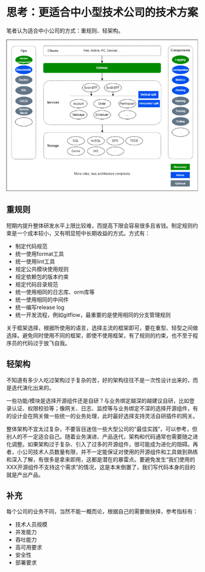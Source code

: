 # 思考：更适合中小型技术公司的技术方案

笔者认为适合中小公司的方式：重规则、轻架构。

![图 16.1](/posts/images/16.1.png)

## 重规则

短期内提升整体研发水平上限比较难，而提高下限会容易很多且省钱。制定规则约束是一个成本较小，又有明显短中长期收益的方式。方式有：

* 制定代码规范
* 统一使用format工具
* 统一使用lint工具
* 规定公共模块使用规则
* 规定依赖包的版本约束
* 规定代码目录规范
* 统一使用相同的日志库、orm库等
* 统一使用相同的中间件
* 统一编写release log
* 统一开发流程，例如gitflow，最重要的是使用相同的分支管理规则

关于框架选择，根据所使用的语言，选择主流的框架即可，要在重型、轻型之间做选择。避免同时使用不同的框架，即使不使用框架，有了规则的约束，也不至于程序员的代码过于放飞自我。

## 轻架构

不知道有多少人吃过架构过于复杂的苦，好的架构往往不是一次性设计出来的，而是迭代演化出来的。

一些功能/模块是选择开源组件还是自研？与业务绑定越深的越建议自研，比如登录认证、权限校验等；像网关、日志、监控等与业务绑定不深的选择开源组件，有的设计会在网关做一些统一的业务处理，此时最好选择支持灵活自研插件的网关。

整体架构不宜太过复杂，不要盲目迷信一些大型公司的“最佳实践”，可以参考，但别人的不一定适合自己。随着业务演进、产品迭代，架构和代码通常也需要随之进化调整。如果架构过于复杂、引入了过多的开源组件，很可能成为进化的阻碍。再者，小公司技术人员数量有限，并不一定能保证对使用的开源组件和工具做到熟练和深入了解，有很多是拿来即用，这都是潜在的暴雷点。要避免发生“我们使用的XXX开源组件不支持这个需求”的情况，这是本末倒置了，我们写代码本身的目的就是产出产品。

## 补充

每个公司的业务不同，当然不能一概而论，根据自己的需要做抉择，参考指标有：

* 技术人员规模
* 并发能力
* 吞吐能力
* 高可用要求
* 安全性
* 部署要求